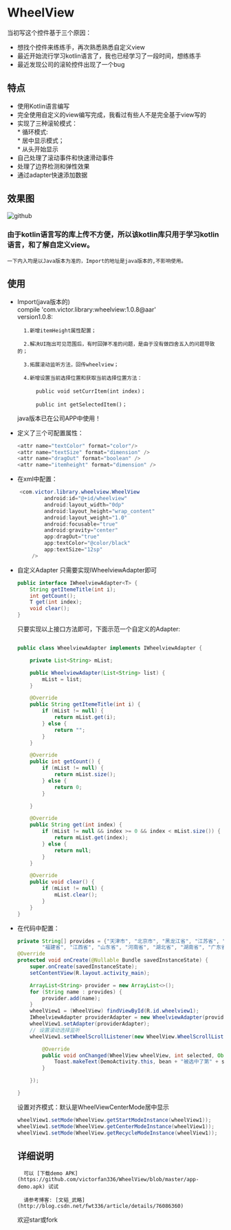 # WheelView
当初写这个控件基于三个原因：
* 想找个控件来练练手，再次熟悉熟悉自定义view
* 最近开始流行学习kotlin语言了，我也已经学习了一段时间，想练练手
* 最近发现公司的滚轮控件出现了一个bug


## 特点
* 使用Kotlin语言编写
* 完全使用自定义的view编写完成，我看过有些人不是完全基于view写的
* 实现了三种滚轮模式：  
	    * 循环模式:  
        * 居中显示模式；    
        * 从头开始显示
* 自己处理了滚动事件和快速滑动事件
* 处理了边界检测和弹性效果
* 通过adapter快速添加数据


## 效果图
![github](https://github.com/victorfan336/WheelView/blob/master/wheelview.gif)  


### 由于kotlin语言写的库上传不方便，所以该kotlin库只用于学习kotlin语言，和了解自定义view。
    一下内入均是以Java版本为准的，Import的地址是java版本的,不影响使用。

## 使用

* Import(java版本的)   
    compile 'com.victor.library:wheelview:1.0.8@aar'  
    version1.0.8:      

        1.新增itemHeight属性配置；      
    	   
    	2.解决UI拖出可见范围后，有时回弹不准的问题，是由于没有做四舍五入的问题导致的；    
    	   
    	3.拓展滚动监听方法，回传wheelview；     
    	
    	4.新增设置当前选择位置和获取当前选择位置方法：     
    	
    		public void setCurrItem(int index)；    
    		  
    		public int getSelectedItem()；   
    		
    java版本已在公司APP中使用！ 


* 定义了三个可配置属性：
	``` java              
    <attr name="textColor" format="color"/>
    <attr name="textSize" format="dimension" />
    <attr name="dragOut" format="boolean" />
    <attr name="itemheight" format="dimension" />
    ```                
* 在xml中配置：
``` java    
	<com.victor.library.wheelview.WheelView
	        android:id="@+id/wheelview"
	        android:layout_width="0dp"
	        android:layout_height="wrap_content"
	        android:layout_weight="1.0"
	        android:focusable="true"
	        android:gravity="center"
	        app:dragOut="true"
	        app:textColor="@color/black"
	        app:textSize="12sp"
        />
```             
* 自定义Adapter
	只需要实现IWheelviewAdapter即可     
	``` java    
	public interface IWheelviewAdapter<T> {
    	String getItemeTitle(int i);       
    	int getCount();              
    	T get(int index);            
    	void clear();             
	}	
	```   
	只要实现以上接口方法即可，下面示范一个自定义的Adapter:
	``` java     

	public class WheelviewAdapter implements IWheelviewAdapter {

	    private List<String> mList;

	    public WheelviewAdapter(List<String> list) {
	        mList = list;
	    }

	    @Override
	    public String getItemeTitle(int i) {
	        if (mList != null) {
	            return mList.get(i);
	        } else {
	            return "";
	        }
	    }

	    @Override
	    public int getCount() {
	        if (mList != null) {
	            return mList.size();
	        } else {
	            return 0;
	        }

	    }

	    @Override
	    public String get(int index) {
	        if (mList != null && index >= 0 && index < mList.size()) {
	            return mList.get(index);
	        } else {
	            return null;
	        }
	    }

	    @Override
	    public void clear() {
	        if (mList != null) {
	            mList.clear();
	        }
	    }
	}

	```     
* 在代码中配置：
	``` java            
	private String[] provides = {"天津市", "北京市", "黑龙江省", "江苏省", "浙江省", "安徽省",
            "福建省", "江西省", "山东省", "河南省", "湖北省", "湖南省", "广东省"};     
    @Override
    protected void onCreate(@Nullable Bundle savedInstanceState) {
        super.onCreate(savedInstanceState);
        setContentView(R.layout.activity_main);

        ArrayList<String> provider = new ArrayList<>();
        for (String name : provides) {
            provider.add(name);
        }
        wheelView1 = (WheelView) findViewById(R.id.wheelview1);
        IWheelviewAdapter providerAdapter = new WheelviewAdapter(provider);
        wheelView1.setAdapter(providerAdapter);    
        // 设置滚动选择监听
        wheelView1.setWheelScrollListener(new WheelView.WheelScrollListener() {

            @Override
            public void onChanged(WheelView wheelView, int selected, Object bean) {
                Toast.makeText(DemoActivity.this, bean + "被选中了第" + selected, Toast.LENGTH_SHORT).show();
            }

        });      

	}       
	```        
	设置对齐模式：默认是WheelViewCenterMode居中显示     
	```java   
	wheelView1.setMode(WheelView.getStartModeInstance(wheelView1));           
	wheelView1.setMode(WheelView.getCenterModeInstance(wheelView1));     
	wheelView1.setMode(WheelView.getRecycleModeInstance(wheelView1));       
	```      

    ## 详细说明     
        可以 [下载demo APK](https://github.com/victorfan336/WheelView/blob/master/app-demo.apk) 试试              
            
        请参考博客: [文韬_武略](http://blog.csdn.net/fwt336/article/details/76086360)                            
          

    欢迎star或fork
